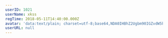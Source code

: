 ```yaml
---
userID: 1021
userName: xkss
regTime: 2018-05-11T14:40:00.000Z
avatar: 'data:text/plain; charset=utf-8;base64,NDA0IHBhZ2Ugbm90IGZvdW5kCg=='
userURL: null
---
```



